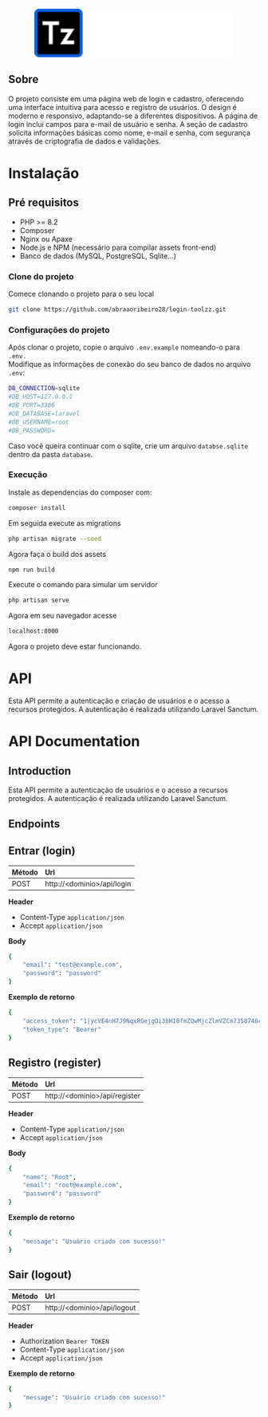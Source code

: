 <p align="center">
    <img src="public/assets/images/logo-light.svg" width="400" alt="Toolzz Logo">
</p>

## Sobre
O projeto consiste em uma página web de login e cadastro, oferecendo uma interface
intuitiva para acesso e registro de usuários. O design é moderno e responsivo,
adaptando-se a diferentes dispositivos. A página de login inclui campos para e-mail de
usuário e senha. A seção de cadastro solicita informações básicas como nome, e-mail e
senha, com segurança através de criptografia de dados e validações.


# Instalação

## Pré requisitos
- PHP >= 8.2
- Composer
- Nginx ou Apaxe
- Node.js e NPM (necessário para compilar assets front-end)
- Banco de dados (MySQL, PostgreSQL, Sqlite...)

### Clone do projeto
<p>
    Comece clonando o projeto para o seu local
</p>

```bash
git clone https://github.com/abraaoribeiro28/login-toolzz.git
```

### Configurações do projeto
Após clonar o projeto, copie o arquivo `.env.example` nomeando-o para `.env.` <br>
Modifique as informações de conexão do seu banco de dados no arquivo `.env`:

```bash
DB_CONNECTION=sqlite
#DB_HOST=127.0.0.1
#DB_PORT=3306
#DB_DATABASE=laravel
#DB_USERNAME=root
#DB_PASSWORD=
```

Caso você queira continuar com o sqlite, crie um arquivo `databse.sqlite` dentro da pasta `database`.

### Execução
Instale as dependencias do composer com:

```bash
composer install
```
Em seguida execute as migrations

```bash
php artisan migrate --seed
```
Agora faça o build dos assets

```bash
npm run build
```
Execute o comando para simular um servidor

```bash
php artisan serve
```
Agora em seu navegador acesse

```bash
localhost:8000
```

Agora o projeto deve estar funcionando.

# API
Esta API permite a autenticação e criação de usuários e o acesso a recursos protegidos.
A autenticação é realizada utilizando Laravel Sanctum.

# API Documentation

## Introduction

Esta API permite a autenticação de usuários e o acesso a recursos protegidos. A autenticação é realizada utilizando Laravel Sanctum.

## Endpoints

## Entrar (login)

| Método | Url                          |
|:-------|:-----------------------------|
| POST   | http://\<dominio\>/api/login |

**Header**
- Content-Type `application/json`
- Accept `application/json`

**Body**
```bash
{
    "email": "test@example.com",
    "password": "password"
}
```

**Exemplo de retorno**
```bash
{
    "access_token": "1|ycVE4nH7J9NqxRGejgOi3bH18fmZQwMjcZlmVZCm7358746c",
    "token_type": "Bearer"
}
```

## Registro (register)

| Método | Url                             |
|:-------|:--------------------------------|
| POST   | http://\<dominio\>/api/register |

**Header**
- Content-Type `application/json`
- Accept `application/json`

**Body**
```bash
{
    "name": "Root",
    "email": "root@example.com",
    "password": "password"
}
```

**Exemplo de retorno**
```bash
{
    "message": "Usuário criado com sucesso!"
}
```


## Sair (logout)

| Método | Url                             |
|:-------|:--------------------------------|
| POST   | http://\<dominio\>/api/logout |

**Header**
- Authorization `Bearer TOKEN`
- Content-Type `application/json`
- Accept `application/json`

**Exemplo de retorno**
```bash
{
    "message": "Usuário criado com sucesso!"
}
```

